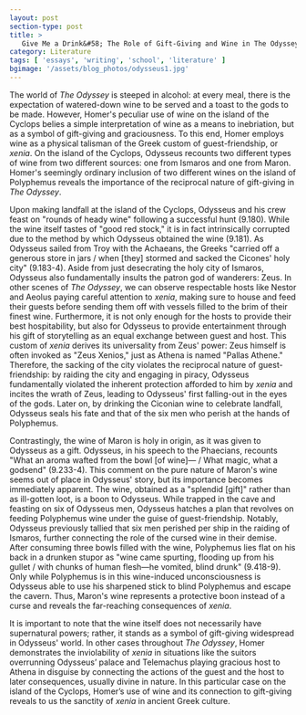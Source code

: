 ```yaml
---
layout: post
section-type: post
title: >
   Give Me a Drink&#58; The Role of Gift-Giving and Wine in The Odyssey
category: Literature
tags: [ 'essays', 'writing', 'school', 'literature' ]
bgimage: '/assets/blog_photos/odysseus1.jpg'
---
```


The world of *The Odyssey* is steeped in alcohol: at every meal, there is the expectation of watered-down wine to be served and a toast to the gods to be made. However, Homer's peculiar use of wine on the island of the Cyclops belies a simple interpretation of wine as a means to inebriation, but as a symbol of gift-giving and graciousness. To this end, Homer employs wine as a physical talisman of the Greek custom of guest-friendship, or *xenia*. On the island of the Cyclops, Odysseus recounts two different types of wine from two different sources: one from Ismaros and one from Maron. Homer's seemingly ordinary inclusion of two different wines on the island of Polyphemus reveals the importance of the reciprocal nature of gift-giving in *The Odyssey*.

Upon making landfall at the island of the Cyclops, Odysseus and his crew feast on "rounds of heady wine" following a successful hunt (9.180). While the wine itself tastes of "good red stock," it is in fact intrinsically corrupted due to the method by which Odysseus obtained the wine (9.181). As Odysseus sailed from Troy with the Achaeans, the Greeks "carried off a generous store in jars / when [they] stormed and sacked the Cicones' holy city" (9.183-4). Aside from just desecrating the holy city of Ismaros, Odysseus also fundamentally insults the patron god of wanderers: Zeus. In other scenes of *The Odyssey*, we can observe respectable hosts like Nestor and Aeolus paying careful attention to *xenia*, making sure to house and feed their guests before sending them off with vessels filled to the brim of their finest wine. Furthermore, it is not only enough for the hosts to provide their best hospitability, but also for Odysseus to provide entertainment through his gift of storytelling as an equal exchange between guest and host. This custom of *xenia* derives its universality from Zeus' power: Zeus himself is often invoked as "Zeus Xenios," just as Athena is named "Pallas Athene." Therefore, the sacking of the city violates the reciprocal nature of guest-friendship: by raiding the city and engaging in piracy, Odysseus fundamentally violated the inherent protection afforded to him by *xenia* and incites the wrath of Zeus, leading to Odysseus' first falling-out in the eyes of the gods. Later on, by drinking the Ciconian wine to celebrate landfall, Odysseus seals his fate and that of the six men who perish at the hands of Polyphemus. 

Contrastingly, the wine of Maron is holy in origin, as it was given to Odysseus as a gift. Odysseus, in his speech to the Phaecians, recounts "What an aroma wafted from the bowl [of wine]— / What magic, what a godsend" (9.233-4). This comment on the pure nature of Maron's wine seems out of place in Odysseus' story, but its importance becomes immediately apparent. The wine, obtained as a "splendid [gift]" rather than as ill-gotten loot, is a boon to Odysseus. While trapped in the cave and feasting on six of Odysseus men, Odysseus hatches a plan that revolves on feeding Polyphemus wine under the guise of guest-friendship. Notably, Odysseus previously tallied that six men perished per ship in the raiding of Ismaros, further connecting the role of the cursed wine in their demise. After consuming three bowls filled with the wine, Polyphemus lies flat on his back in a drunken stupor as "wine came spurting, flooding up from his gullet / with chunks of human flesh—he vomited, blind drunk" (9.418-9). Only while Polyphemus is in this wine-induced unconsciousness is Odysseus able to use his sharpened stick to blind Polyphemus and escape the cavern. Thus, Maron's wine represents a protective boon instead of a curse and reveals the far-reaching consequences of *xenia*.

It is important to note that the wine itself does not necessarily have supernatural powers; rather, it stands as a symbol of gift-giving widespread in Odysseus' world. In other cases throughout *The Odyssey*, Homer demonstrates the inviolability of *xenia* in situations like the suitors overrunning Odysseus’ palace and Telemachus playing gracious host to Athena in disguise by connecting the actions of the guest and the host to later consequences, usually divine in nature. In this particular case on the island of the Cyclops, Homer’s use of wine and its connection to gift-giving reveals to us the sanctity of *xenia* in ancient Greek culture.

